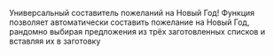 Универсальный составитель пожеланий на Новый Год!
Функция позволяет автоматически составить пожелание на Новый Год, рандомно выбирая предложения из трёх заготовленных списков и вставляя их в заготовку
